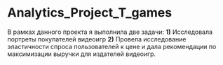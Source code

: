 # Analytics_Project_T_games
В рамках данного проекта я выполнила две задачи:
**1)** Исследовала портреты покупателей видеоигр 
**2)** Провела исследование эластичности спроса пользователей к цене и дала рекомендации по максимизации выручки для издателей видеоигр.
